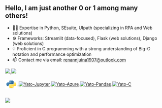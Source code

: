 ## Hello, I am just another 0 or 1 among many others!

- 🧑‍💻 Expertise in Python, SEsuite, UIpath (specializing in RPA and Web solutions)
- ⚙️ Frameworks: Streamlit (data-focused), Flask (web solutions), Django (web solutions)
- 💡 Proficient in C programming with a strong understanding of Big-O notation and performance optimization
- 📫 Contact me via email: renannjuina1907@outlook.com

<div>
<a href="https://github.com/devYato">
<img height="180em" src="https://github-readme-stats.vercel.app/api?username=devYato&show_icons=true&theme=onedark&include_all_commits=true&count_private=true"/>
<img height="180em" src="https://github-readme-stats.vercel.app/api/top-langs/?username=devYato&layout=compact&langs_count=10&theme=onedark"/>
</div>

<div style="display: inline_block"><br>
    <img align="center" alt="Yato-Python" height="30" width="40" src="https://raw.githubusercontent.com/devicons/devicon/master/icons/python/python-original.svg">
    <img align="center" alt="Yato-Jupyter" height="30" width="40" src="https://cdn.jsdelivr.net/gh/devicons/devicon/icons/jupyter/jupyter-original.svg">
    <img align="center" alt="Yato-Azure" height="30" width="40" src="https://cdn.jsdelivr.net/gh/devicons/devicon/icons/azure/azure-original.svg">
    <img align="center" alt="Yato-Pandas" height="30" width="40" src="https://cdn.jsdelivr.net/gh/devicons/devicon/icons/pandas/pandas-original.svg">
    <img align="center" alt="Yato-C" height="30" width="40" src="https://cdn.jsdelivr.net/gh/devicons/devicon/icons/c/c-original.svg">
</div>

##

<div> 
    <a href="https://www.linkedin.com/in/renann-silva-b29260240/" target="_blank"><img src="https://img.shields.io/badge/-LinkedIn-%230077B5?style=for-the-badge&logo=linkedin&logoColor=white" target="_blank"></a> 
</div>
